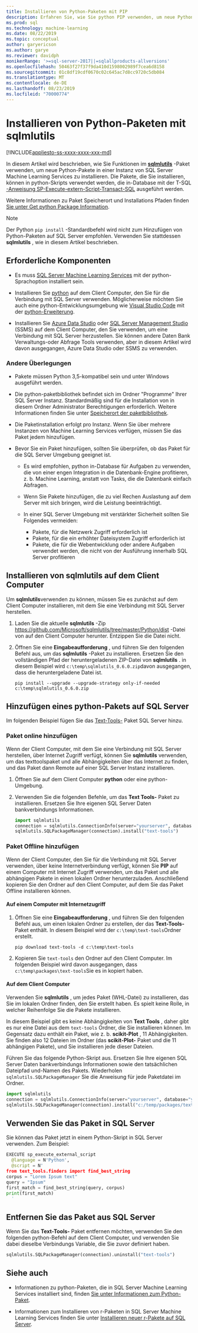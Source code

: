 ```yaml
---
title: Installieren von Python-Paketen mit PIP
description: Erfahren Sie, wie Sie python PIP verwenden, um neue Python-Pakete auf einer Instanz von SQL Server Machine Learning Services zu installieren.
ms.prod: sql
ms.technology: machine-learning
ms.date: 08/22/2019
ms.topic: conceptual
author: garyericson
ms.author: garye
ms.reviewer: davidph
monikerRange: '>=sql-server-2017||=sqlallproducts-allversions'
ms.openlocfilehash: 50463f27f37f9da410d1598002989f7cea6d8158
ms.sourcegitcommit: 01c8df19cdf0670c02c645ac7d8cc9720c5db084
ms.translationtype: MT
ms.contentlocale: de-DE
ms.lasthandoff: 08/23/2019
ms.locfileid: "70000774"
---
```

# <a name="install-python-packages-with-sqlmlutils"></a>Installieren von Python-Paketen mit sqlmlutils

[!INCLUDE[appliesto-ss-xxxx-xxxx-xxx-md](../../includes/appliesto-ss-xxxx-xxxx-xxx-md.md)]

In diesem Artikel wird beschrieben, wie Sie Funktionen im [**sqlmlutils**](https://github.com/Microsoft/sqlmlutils) -Paket verwenden, um neue Python-Pakete in einer Instanz von SQL Server Machine Learning Services zu installieren. Die Pakete, die Sie installieren, können in python-Skripts verwendet werden, die in-Database mit der T-SQL [-Anweisung SP-Execute-extern-Script-Transact-SQL](https://docs.microsoft.com/sql/relational-databases/system-stored-procedures/sp-execute-external-script-transact-sql) ausgeführt werden.

Weitere Informationen zu Paket Speicherort und Installations Pfaden finden [Sie unter Get python Package Information](../package-management/python-package-information.md).

> [!NOTE]
> Der Python `pip install` -Standardbefehl wird nicht zum Hinzufügen von Python-Paketen auf SQL Server empfohlen. Verwenden Sie stattdessen **sqlmlutils** , wie in diesem Artikel beschrieben.

## <a name="prerequisites"></a>Erforderliche Komponenten

+ Es muss [SQL Server Machine Learning Services](../install/sql-machine-learning-services-windows-install.md) mit der python-Sprachoption installiert sein.

+ Installieren Sie [python](https://www.python.org/) auf dem Client Computer, den Sie für die Verbindung mit SQL Server verwenden. Möglicherweise möchten Sie auch eine python-Entwicklungsumgebung wie [Visual Studio Code](https://code.visualstudio.com/download) mit der [python-Erweiterung](https://marketplace.visualstudio.com/items?itemName=ms-python.python). 

+ Installieren Sie [Azure Data Studio](https://docs.microsoft.com/sql/azure-data-studio/what-is) oder [SQL Server Management Studio](https://docs.microsoft.com/sql/ssms/sql-server-management-studio-ssms) (SSMS) auf dem Client Computer, den Sie verwenden, um eine Verbindung mit SQL Server herzustellen. Sie können andere Daten Bank Verwaltungs-oder Abfrage Tools verwenden, aber in diesem Artikel wird davon ausgegangen, Azure Data Studio oder SSMS zu verwenden.

### <a name="other-considerations"></a>Andere Überlegungen

+ Pakete müssen Python 3,5-kompatibel sein und unter Windows ausgeführt werden.

+ Die python-paketbibliothek befindet sich im Ordner "Programme" Ihrer SQL Server Instanz. Standardmäßig sind für die Installation von in diesem Ordner Administrator Berechtigungen erforderlich. Weitere Informationen finden Sie unter [Speicherort der paketbibliothek](../package-management/python-package-information.md#default-python-library-location).

+ Die Paketinstallation erfolgt pro Instanz. Wenn Sie über mehrere Instanzen von Machine Learning Services verfügen, müssen Sie das Paket jedem hinzufügen.

+ Bevor Sie ein Paket hinzufügen, sollten Sie überprüfen, ob das Paket für die SQL Server Umgebung geeignet ist.

  + Es wird empfohlen, python in-Database für Aufgaben zu verwenden, die von einer engen Integration in die Datenbank-Engine profitieren, z. b. Machine Learning, anstatt von Tasks, die die Datenbank einfach Abfragen.

  + Wenn Sie Pakete hinzufügen, die zu viel Rechen Auslastung auf dem Server mit sich bringen, wird die Leistung beeinträchtigt.

  + In einer SQL Server Umgebung mit verstärkter Sicherheit sollten Sie Folgendes vermeiden:
    + Pakete, für die Netzwerk Zugriff erforderlich ist
    + Pakete, für die ein erhöhter Dateisystem Zugriff erforderlich ist
    + Pakete, die für die Webentwicklung oder andere Aufgaben verwendet werden, die nicht von der Ausführung innerhalb SQL Server profitieren

## <a name="install-sqlmlutils-on-the-client-computer"></a>Installieren von sqlmlutils auf dem Client Computer

Um **sqlmlutils**verwenden zu können, müssen Sie es zunächst auf dem Client Computer installieren, mit dem Sie eine Verbindung mit SQL Server herstellen.

1. Laden Sie die aktuelle **sqlmlutils** -Zip https://github.com/Microsoft/sqlmlutils/tree/master/Python/dist -Datei von auf den Client Computer herunter. Entzippen Sie die Datei nicht.

1. Öffnen Sie eine **Eingabeaufforderung** , und führen Sie den folgenden Befehl aus, um das **sqlmlutils** -Paket zu installieren. Ersetzen Sie den vollständigen Pfad der heruntergeladenen ZIP-Datei von **sqlmlutils** . in diesem Beispiel wird `c:\temp\sqlmlutils_0.6.0.zip`davon ausgegangen, dass die heruntergeladene Datei ist.

   ```console
   pip install --upgrade --upgrade-strategy only-if-needed c:\temp\sqlmlutils_0.6.0.zip
   ```

## <a name="add-a-python-package-on-sql-server"></a>Hinzufügen eines python-Pakets auf SQL Server

Im folgenden Beispiel fügen Sie das [Text-Tools-](https://pypi.org/project/text-tools/) Paket SQL Server hinzu.

### <a name="add-the-package-online"></a>Paket online hinzufügen

Wenn der Client Computer, mit dem Sie eine Verbindung mit SQL Server herstellen, über Internet Zugriff verfügt, können Sie **sqlmlutils** verwenden, um das texttoolspaket und alle Abhängigkeiten über das Internet zu finden, und das Paket dann Remote auf einer SQL Server Instanz installieren.

1. Öffnen Sie auf dem Client Computer **python** oder eine python-Umgebung.

1. Verwenden Sie die folgenden Befehle, um das **Text Tools-** Paket zu installieren. Ersetzen Sie Ihre eigenen SQL Server Daten bankverbindungs Informationen.

   ```python
   import sqlmlutils
   connection = sqlmlutils.ConnectionInfo(server="yourserver", database="yourdatabase", uid="yoursqluser", pwd="yoursqlpassword")
   sqlmlutils.SQLPackageManager(connection).install("text-tools")
   ```

### <a name="add-the-package-offline"></a>Paket Offline hinzufügen

Wenn der Client Computer, den Sie für die Verbindung mit SQL Server verwenden, über keine Internetverbindung verfügt, können Sie **PIP** auf einem Computer mit Internet Zugriff verwenden, um das Paket und alle abhängigen Pakete in einen lokalen Ordner herunterzuladen. Anschließend kopieren Sie den Ordner auf den Client Computer, auf dem Sie das Paket Offline installieren können.

#### <a name="on-a-computer-with-internet-access"></a>Auf einem Computer mit Internetzugriff

1. Öffnen Sie eine **Eingabeaufforderung** , und führen Sie den folgenden Befehl aus, um einen lokalen Ordner zu erstellen, der das **Text-Tools-** Paket enthält. In diesem Beispiel wird der `c:\temp\text-tools`Ordner erstellt.

   ```command
   pip download text-tools -d c:\temp\text-tools
   ```

1. Kopieren Sie `text-tools` den Ordner auf den Client Computer. Im folgenden Beispiel wird davon ausgegangen, dass `c:\temp\packages\text-tools`Sie es in kopiert haben.

#### <a name="on-the-client-computer"></a>Auf dem Client Computer

Verwenden Sie **sqlmlutils** , um jedes Paket (WHL-Datei) zu installieren, das Sie im lokalen Ordner finden, den Sie erstellt haben. Es spielt keine Rolle, in welcher Reihenfolge Sie die Pakete installieren.

In diesem Beispiel gibt es keine Abhängigkeiten von **Text Tools** , daher gibt es nur eine Datei aus dem `text-tools` Ordner, die Sie installieren können. Im Gegensatz dazu enthält ein Paket, wie z. b. **scikit-Plot** , 11 Abhängigkeiten. Sie finden also 12 Dateien im Ordner (das **scikit-Plot-** Paket und die 11 abhängigen Pakete), und Sie installieren jede dieser Dateien.

Führen Sie das folgende Python-Skript aus. Ersetzen Sie Ihre eigenen SQL Server Daten bankverbindungs Informationen sowie den tatsächlichen Dateipfad und-Namen des Pakets. Wiederholen `sqlmlutils.SQLPackageManager` Sie die Anweisung für jede Paketdatei im Ordner.

```python
import sqlmlutils
connection = sqlmlutils.ConnectionInfo(server="yourserver", database="yourdatabase", uid="yoursqluser", pwd="yoursqlpassword")
sqlmlutils.SQLPackageManager(connection).install("c:/temp/packages/text-tools/text_tools-1.0.0-py3-none-any.whl")
```

## <a name="use-the-package-in-sql-server"></a>Verwenden Sie das Paket in SQL Server

Sie können das Paket jetzt in einem Python-Skript in SQL Server verwenden. Zum Beispiel:

```python
EXECUTE sp_execute_external_script
  @language = N'Python',
  @script = N'
from text_tools.finders import find_best_string
corpus = "Lorem Ipsum text"
query = "Ipsum"
first_match = find_best_string(query, corpus)
print(first_match)
  '
```

## <a name="remove-the-package-from-sql-server"></a>Entfernen Sie das Paket aus SQL Server

Wenn Sie das **Text-Tools-** Paket entfernen möchten, verwenden Sie den folgenden python-Befehl auf dem Client Computer, und verwenden Sie dabei dieselbe Verbindungs Variable, die Sie zuvor definiert haben.

```python
sqlmlutils.SQLPackageManager(connection).uninstall("text-tools")
```

## <a name="see-also"></a>Siehe auch

+ Informationen zu python-Paketen, die in SQL Server Machine Learning Services installiert sind, finden [Sie unter Informationen zum Python-Paket](../package-management/python-package-information.md).

+ Informationen zum Installieren von r-Paketen in SQL Server Machine Learning Services finden Sie unter [Installieren neuer r-Pakete auf SQL Server](../r/install-additional-r-packages-on-sql-server.md).
